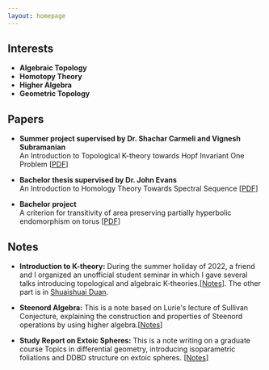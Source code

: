 ```yaml
---
layout: homepage
---
```

<script src="https://cdn.mathjax.org/mathjax/latest/MathJax.js?config=TeX-AMS-MML_HTMLorMML" type="text/javascript"></script>

## Interests

- **Algebraic Topology**
- **Homotopy Theory**
- **Higher Algebra**
- **Geometric Topology**



## Papers

- **Summer project supervised by Dr. Shachar Carmeli and Vignesh Subramanian**
  <br>
  An Introduction to Topological K-theory towards Hopf Invariant One Problem [<a href="PDF-Personal Web/summer.pdf">PDF</a>]
 
- **Bachelor thesis supervised by Dr. John Evans**
  <br>
  An Introduction to Homology Theory Towards Spectral Sequence [<a href="PDF-Personal Web/MA3PRO_report2020-21.pdf">PDF</a>]
  
- **Bachelor project**
  <br>
  A criterion for transitivity of area preserving partially hyperbolic endomorphism on torus [<a href="PDF-Personal Web/criterion.pdf">PDF</a>]

## Notes
- **Introduction to K-theory:** During the summer holiday of 2022, a friend and I organized an unofficial student seminar in which I gave several talks introducing topological and algebraic K-theories.[<a href="PDF-Personal Web/k-seminar.pdf">Notes</a>]. The other part is in [Shuaishuai Duan](https://shuduan.github.io/sduan/).
  
- **Steenord Algebra:**
  This is a note based on Lurie's lecture of Sullivan Conjecture, explaining the construction and properties of Steenord operations by using higher algebra.[<a href="PDF-Personal Web/steenord.pdf">Notes</a>]
  
- **Study Report on Extoic Spheres:**
  This is a note writing on a graduate course Topics in differential geometry, introducing isoparametric foliations and DDBD structure on extoic spheres. 
  [<a href="PDF-Personal Web/extoic.pdf">Notes</a>]

  
  

  
